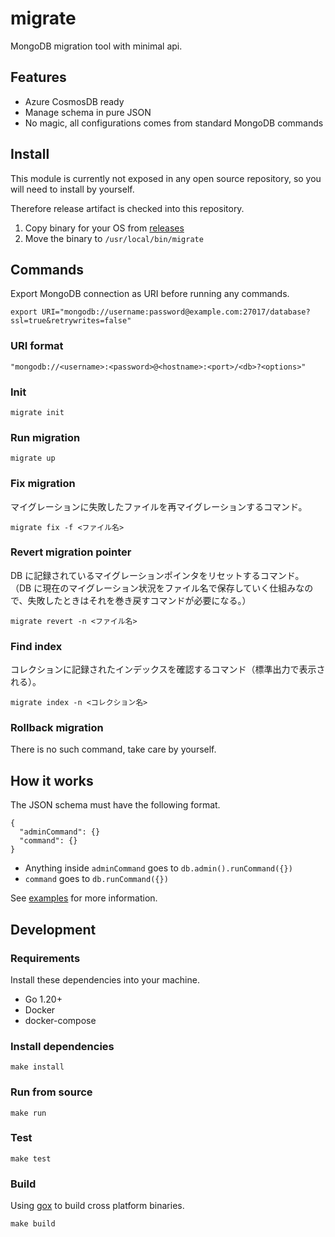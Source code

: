 # migrate

MongoDB migration tool with minimal api.

## Features

- Azure CosmosDB ready
- Manage schema in pure JSON
- No magic, all configurations comes from standard MongoDB commands

## Install

This module is currently not exposed in any open source repository, so you will need to install by yourself.

Therefore release artifact is checked into this repository.

1. Copy binary for your OS from [releases](https://sios.tech/covas/migrate/releases)
2. Move the binary to `/usr/local/bin/migrate`

## Commands

Export MongoDB connection as URI before running any commands.

    export URI="mongodb://username:password@example.com:27017/database?ssl=true&retrywrites=false"

### URI format

    "mongodb://<username>:<password>@<hostname>:<port>/<db>?<options>"

### Init

    migrate init

### Run migration

    migrate up

### Fix migration

マイグレーションに失敗したファイルを再マイグレーションするコマンド。

    migrate fix -f <ファイル名>

### Revert migration pointer

DB に記録されているマイグレーションポインタをリセットするコマンド。
（DB に現在のマイグレーション状況をファイル名で保存していく仕組みなので、失敗したときはそれを巻き戻すコマンドが必要になる。）

    migrate revert -n <ファイル名>

### Find index

コレクションに記録されたインデックスを確認するコマンド（標準出力で表示される）。

    migrate index -n <コレクション名>

### Rollback migration

There is no such command, take care by yourself.

## How it works

The JSON schema must have the following format.

    {
      "adminCommand": {}
      "command": {}
    }

- Anything inside `adminCommand` goes to `db.admin().runCommand({})`
- `command` goes to `db.runCommand({})`

See [examples](examples) for more information.

## Development

### Requirements

Install these dependencies into your machine.

- Go 1.20+
- Docker
- docker-compose

### Install dependencies

    make install

### Run from source

    make run

### Test

    make test

### Build

Using [gox](https://github.com/mitchellh/gox) to build cross platform binaries.

    make build
